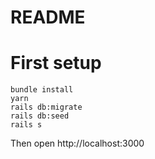 # README

# First setup

```
bundle install
yarn
rails db:migrate
rails db:seed
rails s
```

Then open http://localhost:3000
